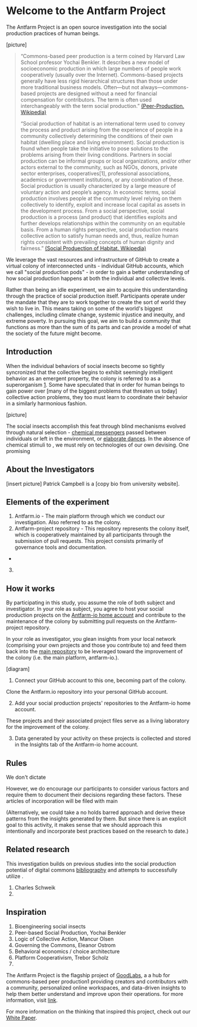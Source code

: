 # Welcome to the Antfarm Project
The Antfarm Project is an open source investigation into the social production practices of human beings. 

[picture]

> “Commons-based peer production is a term coined by Harvard Law School professor Yochai Benkler. It describes a new model of socioeconomic production in which large numbers of people work cooperatively (usually over the Internet). Commons-based projects generally have less rigid hierarchical structures than those under more traditional business models. Often—but not always—commons-based projects are designed without a need for financial compensation for contributors. 
The term is often used interchangeably with the term social production.” [(Peer-Production. Wikipedia)](https://wiki.p2pfoundation.net/Peer_Production.)
>
> “Social production of habitat is an international term used to convey the process and product arising from the experience of people in a community collectively determining the conditions of their own habitat (dwelling place and living environment). Social production is found when people take the initiative to pose solutions to the problems arising from their living conditions. Partners in social production can be informal groups or local organizations, and/or other actors external to the community, such as NGOs, donors, private sector enterprises, cooperatives[1], professional associations, academics or government institutions, or any combination of these. Social production is usually characterized by a large measure of voluntary action and people’s agency.
> In economic terms, social production involves people at the community level relying on them collectively to identify, exploit and increase local capital as assets in the development process.
> From a social perspective, social production is a process (and product) that identifies exploits and further develops relationships within the community on an equitable basis.
> From a human rights perspective, social production means collective action to satisfy human needs and, thus, realize human rights consistent with prevailing concepts of human dignity and fairness.” [(Social Produection of Habitat. Wikipedia)](https://en.wikipedia.org/wiki/Social_production_of_habitat)

We leverage the vast resources and infrastructure of GitHub to create a virtual colony of interconnected units - individual GitHub accounts, which we call "social production pods" - in order to gain a better understanding of how social production happens at both the individual and collective levels. 

Rather than being an idle experiment, we aim to acquire this understanding through the practice of social production itself. Participants operate under the mandate that they are to work together to create the sort of world they wish to live in. This means taking on some of the world's biggest challenges, including climate change, systemic injustice and inequity, and extreme poverty. In pursuing this goal, we aim to build a community that functions as more than the sum of its parts and can provide a model of what the society of the future might become. 

## Introduction
When the individual behaviors of social insects become so tightly syncronized that the collective begins to exhibit seemingly intelligent behavior as an emergent property, the colony is referred to as a superorganism [1](https://www.jstor.org/stable/pdf/27856005.pdf?seq=1). Some have speculated that in order for human beings to gain power over [many of the biggest problems that threaten us today] collective action problems, they too must learn to coordinate their behavior in a similarly harmonious fashion. 

[picture]

The social insects accomplish this feat through blind mechanisms evolved through natural selection - [chemical messengers]() passed between individuals or left in the environment, or [elaborate dances](). 
In the absence of chemical stimuli to , we must rely on technologies of our own devising. One promising 

## About the Investigators
[insert picture] Patrick Campbell is a [copy bio from university website]. 


## Elements of the experiment
1. Antfarm.io - The main platform through which we conduct our investigation. Also referred to as the colony. 
2. Antfarm-project repository - This repository represents the colony itself, which is cooperatively maintained by all participants through the submission of pull requests. This project consists primarily of governance tools and documentation. 
- 
3. 

## How it works
By participating in this study, you assume the role of both subject and investigator. In your role as subject, you agree to host your social production projects on the [Antfarm-io home account](github.com/antfarm-io/) and contribute to the maintenance of the colony by submitting pull requests on the Antfarm-project repository.

In your role as investigator, you glean insights from your local network (comprising your own projects and those you contribute to) and feed them back into the [main repository](github.com/antfarm-io/antfarm-project) to be leveraged toward the improvement of the colony (i.e. the main platform, antfarm-io.).

[diagram]

1. Connect your GitHub account to this one, becoming part of the colony.

Clone the Antfarm.io repository into your personal GitHub account. 

2. Add your social production projects' repositories to the Antfarm-io home account.

These projects and their associated project files serve as a living laboratory for the improvement of the colony. 

3. Data generated by your activity on these projects is collected and stored in the Insights tab of the Antfarm-io home account. 

## Rules
We don't dictate 

However, we do encourage our participants to consider various factors and require them to document their decisions regarding these factors. These articles of incorporation will be filed with main 

(Alternatively, we could take a no holds barred approach and derive these patterns from the insights generated by them. But since there is an explicit goal to this activity, it makes sense that we should approach this intentionally and incorporate best practices based on the research to date.)

## Related research
This investigation builds on previous studies into the social production potential of digital commons [bibliography]() and attempts to successfully utilize . 

1. Charles Schweik
2. 

## Inspiration

1. Bioengineering social insects
2. Peer-based Social Production, Yochai Benkler
3. Logic of Collective Action, Mancur Olsen
4. Governing the Commons, Eleanor Ostrom
5. Behavioral economics / choice architecture
6. Platform Cooperativism, Trebor Scholz
7. 




The Antfarm Project is the flagship project of [GoodLabs](), a a hub for commons-based peer production1 providing creators and contributors with a community, personalized online workspaces, and data-driven insights to help them better understand and improve upon their operations. for more information, visit [link]().

For more information on the thinking that inspired this project, check out our [White Paper]().
